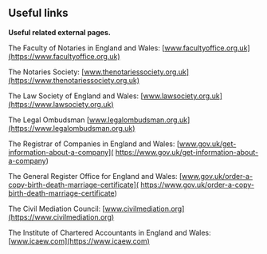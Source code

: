 ## Useful links

**Useful related external pages.**

The Faculty of Notaries in England and Wales:
[www.facultyoffice.org.uk](https://www.facultyoffice.org.uk)

The Notaries Society:
[www.thenotariessociety.org.uk](https://www.thenotariessociety.org.uk)

The Law Society of England and Wales:
[www.lawsociety.org.uk](https://www.lawsociety.org.uk)

The Legal Ombudsman
[www.legalombudsman.org.uk](https://www.legalombudsman.org.uk)

The Registrar of Companies in England and Wales:
[www.gov.uk/get-information-about-a-company](
	https://www.gov.uk/get-information-about-a-company)

The General Register Office for England and Wales:
[www.gov.uk/order-a-copy-birth-death-marriage-certificate](
	https://www.gov.uk/order-a-copy-birth-death-marriage-certificate)

The Civil Mediation Council:
[www.civilmediation.org](https://www.civilmediation.org)

The Institute of Chartered Accountants in England and Wales:
[www.icaew.com](https://www.icaew.com)
